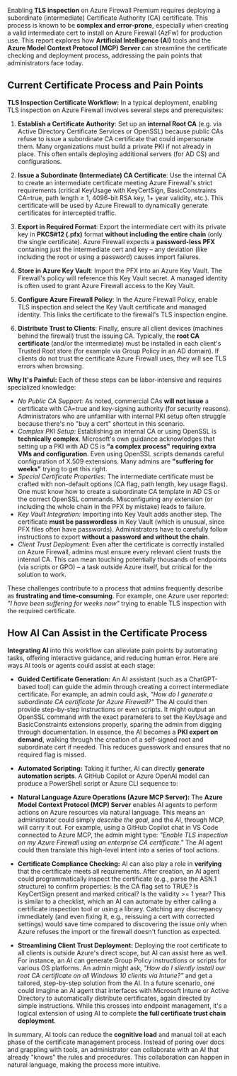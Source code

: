 Enabling **TLS inspection** on Azure Firewall Premium requires deploying a subordinate (intermediate) Certificate Authority (CA) certificate. This process is known to be **complex and error-prone**, especially when creating a valid intermediate cert to install on Azure Firewall (AzFw) for production use. This report explores how **Artificial Intelligence (AI)** tools and the **Azure Model Context Protocol (MCP) Server** can streamline the certificate checking and deployment process, addressing the pain points that administrators face today.

## Current Certificate Process and Pain Points

**TLS Inspection Certificate Workflow:** In a typical deployment, enabling TLS inspection on Azure Firewall involves several steps and prerequisites:

1. **Establish a Certificate Authority**: Set up an **internal Root CA** (e.g. via Active Directory Certificate Services or OpenSSL) because public CAs refuse to issue a subordinate CA certificate that could impersonate them. Many organizations must build a private PKI if not already in place. This often entails deploying additional servers (for AD CS) and configurations.

2. **Issue a Subordinate (Intermediate) CA Certificate**: Use the internal CA to create an intermediate certificate meeting Azure Firewall's strict requirements (critical KeyUsage with KeyCertSign, BasicConstraints CA=true, path length ≥ 1, 4096-bit RSA key, 1+ year validity, etc.). This certificate will be used by Azure Firewall to dynamically generate certificates for intercepted traffic.

3. **Export in Required Format**: Export the intermediate cert with its private key in **PKCS#12 (.pfx)** format **without including the entire chain** (only the single certificate). Azure Firewall expects a **password-less PFX** containing just the intermediate cert and key – any deviation (like including the root or using a password) causes import failures.

4. **Store in Azure Key Vault**: Import the PFX into an Azure Key Vault. The Firewall's policy will reference this Key Vault secret. A managed identity is often used to grant Azure Firewall access to the Key Vault.

5. **Configure Azure Firewall Policy**: In the Azure Firewall Policy, enable TLS inspection and select the Key Vault certificate and managed identity. This links the certificate to the firewall's TLS inspection engine.

6. **Distribute Trust to Clients**: Finally, ensure all client devices (machines behind the firewall) trust the issuing CA. Typically, the **root CA certificate** (and/or the intermediate) must be installed in each client's Trusted Root store (for example via Group Policy in an AD domain). If clients do not trust the certificate Azure Firewall uses, they will see TLS errors when browsing.

**Why It's Painful:** Each of these steps can be labor-intensive and requires specialized knowledge:

- *No Public CA Support:* As noted, commercial CAs **will not issue** a certificate with CA=true and key-signing authority (for security reasons). Administrators who are unfamiliar with internal PKI setup often struggle because there's no "buy a cert" shortcut in this scenario.
- *Complex PKI Setup:* Establishing an internal CA or using OpenSSL is **technically complex**. Microsoft's own guidance acknowledges that setting up a PKI with AD CS is **"a complex process" requiring extra VMs and configuration**. Even using OpenSSL scripts demands careful configuration of X.509 extensions. Many admins are **"suffering for weeks"** trying to get this right.
- *Special Certificate Properties:* The intermediate certificate must be crafted with non-default options (CA flag, path length, key usage flags). One must know how to create a subordinate CA template in AD CS or the correct OpenSSL commands. Misconfiguring any extension (or including the whole chain in the PFX by mistake) leads to failure.
- *Key Vault Integration:* Importing into Key Vault adds another step. The certificate **must be passwordless** in Key Vault (which is unusual, since PFX files often have passwords). Administrators have to carefully follow instructions to export **without a password and without the chain**.
- *Client Trust Deployment:* Even after the certificate is correctly installed on Azure Firewall, admins must ensure every relevant client trusts the internal CA. This can mean touching potentially thousands of endpoints (via scripts or GPO) – a task outside Azure itself, but critical for the solution to work.

These challenges contribute to a process that admins frequently describe as **frustrating and time-consuming**. For example, one Azure user reported: *"I have been suffering for weeks now"* trying to enable TLS inspection with the required certificate.

## How AI Can Assist in the Certificate Process

**Integrating AI** into this workflow can alleviate pain points by automating tasks, offering interactive guidance, and reducing human error. Here are ways AI tools or agents could assist at each stage:

- **Guided Certificate Generation:** An AI assistant (such as a ChatGPT-based tool) can guide the admin through creating a correct intermediate certificate. For example, an admin could ask, *"How do I generate a subordinate CA certificate for Azure Firewall?"* The AI could then provide step-by-step instructions or even scripts. It might output an OpenSSL command with the exact parameters to set the KeyUsage and BasicConstraints extensions properly, sparing the admin from digging through documentation. In essence, the AI becomes a **PKI expert on demand**, walking through the creation of a self-signed root and subordinate cert if needed. This reduces guesswork and ensures that no required flag is missed.

- **Automated Scripting:** Taking it further, AI can directly **generate automation scripts**. A GitHub Copilot or Azure OpenAI model can produce a PowerShell script or Azure CLI sequence to:

- **Natural Language Azure Operations (Azure MCP Server):** The **Azure Model Context Protocol (MCP) Server** enables AI agents to perform actions on Azure resources via natural language. This means an administrator could simply *describe the goal*, and the AI, through MCP, will carry it out. For example, using a GitHub Copilot chat in VS Code connected to Azure MCP, the admin might type: *"Enable TLS inspection on my Azure Firewall using an enterprise CA certificate."* The AI agent could then translate this high-level intent into a series of tool actions.

- **Certificate Compliance Checking:** AI can also play a role in **verifying** that the certificate meets all requirements. After creation, an AI agent could programmatically inspect the certificate (e.g., parse the ASN.1 structure) to confirm properties: Is the CA flag set to TRUE? Is KeyCertSign present and marked critical? Is the validity >= 1 year? This is similar to a checklist, which an AI can automate by either calling a certificate inspection tool or using a library. Catching any discrepancy immediately (and even fixing it, e.g., reissuing a cert with corrected settings) would save time compared to discovering the issue only when Azure refuses the import or the firewall doesn't function as expected.

- **Streamlining Client Trust Deployment:** Deploying the root certificate to all clients is outside Azure's direct scope, but AI can assist here as well. For instance, an AI can generate Group Policy instructions or scripts for various OS platforms. An admin might ask, *"How do I silently install our root CA certificate on all Windows 10 clients via Intune?"* and get a tailored, step-by-step solution from the AI. In a future scenario, one could imagine an AI agent that interfaces with Microsoft Intune or Active Directory to automatically distribute certificates, again directed by simple instructions. While this crosses into endpoint management, it's a logical extension of using AI to complete **the full certificate trust chain deployment**.

In summary, AI tools can reduce the **cognitive load** and manual toil at each phase of the certificate management process. Instead of poring over docs and grappling with tools, an administrator can collaborate with an AI that already "knows" the rules and procedures. This collaboration can happen in natural language, making the process more intuitive.

